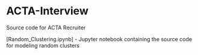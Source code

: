 # ACTA-Interview
Source code for ACTA Recruiter

[Random_Clustering.ipynb] - Jupyter notebook containing the source code for modeling random clusters
